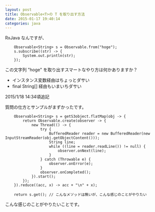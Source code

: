 ```yaml
---
layout: post
title: Observable<T>の T を取り出す方法
date: 2015-01-17 19:40:14
categories: java
---
```

<!-- {% raw %} -->
<p>RxJava なんですが、</p>

<pre><code>    Observable&lt;String&gt; s = Observable.from("hoge");
    s.subscribe((str) -&gt; {
        System.out.println(str);
    });
</code></pre>

<p>この文字列 "hoge" を取り出すスマートなやり方は何かありますか？</p>

<ul>
<li>インスタンス変数経由はちょっとダサい</li>
<li>final String[] 経由もいまいちダサい</li>
</ul>

<p>2015/1/18 14:34頃追記</p>

<p>質問の仕方とサンプルがまずかったです。</p>

<pre><code>    Observable&lt;String&gt; s = getS3object.flatMap(obj -&gt; {
        return Observable.create(observer -&gt; {
            new Thread(() -&gt; {
                try {
                    BufferedReader reader = new BufferedReader(new InputStreamReader(obj.getObjectContent()));
                    String line;
                    while ((line = reader.readLine()) != null) {
                        observer.onNext(line);
                    }
                } catch (Throwable e) {
                    observer.onError(e);
                }
                observer.onCompleted();
            }).start();
        });
    }).reduce((acc, x) -&gt; acc + "\n" + x);

    return s.get(); // こんなメソッドは無いが、こんな感じのことがやりたい
</code></pre>

<p>こんな感じのことがやりたいことです。</p>
<!-- {% endraw %} -->
